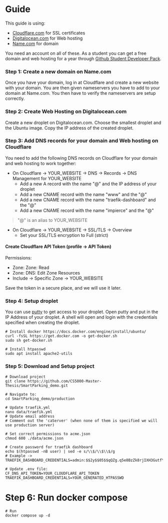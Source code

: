 # Guide
This guide is using:
- [Cloudflare.com](https://www.cloudflare.com/) for SSL certificates
- [Digitalocean.com](https://www.digitalocean.com/) for Web hosting
- [Name.com](https://www.name.com/) for domain

You need an account on all of these. As a student you can get a free domain and web hosting for a year through [Github Student Developer Pack](https://education.github.com/pack/offers).

### Step 1: Create a new domain on Name.com
Once you have your domain, log in at Cloudflare and create a new website with your domain. 
You are then given nameservers you have to add to your domain at Name.com.
You then have to verify the nameservers are setup correctly. 

### Step 2: Create Web Hosting on Digitalocean.com
Create a new droplet on Digitalocean.com. Choose the smallest droplet and the Ubuntu image. 
Copy the IP address of the created droplet. 

### Step 3: Add DNS records for your domain and Web hosting on Cloudflare
You need to add the following DNS records on Cloudflare for your domain and web hosting to work together:

- On Cloudflare -> YOUR_WEBSITE -> DNS -> Records -> DNS Management for YOUR_WEBSITE
    - Add a new A record with the name "@" and the IP address of your droplet
    - Add a new CNAME record with the name "www" and the "@"
    - Add a new CNAME record with the name "traefik-dashboard" and the "@"
    - Add a new CNAME record with the name "impierce" and the "@"

> "@" is an alias to YOUR_WEBSITE

- On Cloudflare -> YOUR_WEBSITE -> SSL/TLS -> Overview 
    - Set your SSL/TLS encryption to Full (strict)

#### Create Cloudflare API Token (profile -> API Token)
Permissions:
- Zone: Zone: Read
- Zone: DNS: Edit
Zone Resources
- Include -> Specific Zone -> YOUR_WEBSITE

Save the token in a secure place, and we will use it later. 

### Step 4: Setup droplet 
You can use [putty](https://www.putty.org/) to get access to your droplet. Open putty and put in the IP Address of your droplet. A shell will open and login with the credentials specified when creating the droplet. 

```shell
# Install docker https://docs.docker.com/engine/install/ubuntu/
curl -fsSL https://get.docker.com -o get-docker.sh
sudo sh get-docker.sh

# Install htpasswd
sudo apt install apache2-utils
```

### Step 5: Download and Setup project
```shell
# Download project
git clone https://github.com/CS5000-Master-Thesis/SmartParking_demo.git

# Navigate to:
cd SmartParking_demo/production

# Update traefik.yml
nano data/traefik.yml
# Update email address
# Comment out the 'caServer' (when none of them is specified we will use production server)

# Set correct permissions to acme.json
chmod 600 ./data/acme.json

# Create password for traefik dashboard
echo $(htpasswd -nB user) | sed -e s/\\$/\\$\\$/g
# Example -> TRAEFIK_DASHBOARD_CREDENTIALS=admin:$$2y$$05$$qQZg.q5e8BzZk8rjIXH3GutfYY8wEu79U5JjB6ebwjM8YskxvnSmy

# Update .env file:
CF_DNS_API_TOKEN=YOUR_CLOUDFLARE_API_TOKEN
TRAEFIK_DASHBOARD_CREDENTIALS=YOUR_GENERATED_HTPASSWD
```

# Step 6: Run docker compose 
```shell
# Run
docker compose up -d
```
